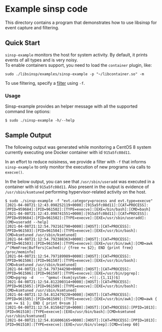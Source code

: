 # Example sinsp code

This directory contains a program that demonstrates how to use libsinsp for event capture and filtering.

## Quick Start ##

`sinsp-example` monitors the host for system activity. By default, it prints events of all types and is very noisy.  
To enable containers support, you need to load the `container` plugin, like:
```
sudo ./libsinsp/examples/sinsp-example -p "~/libcontainer.so" -m
```


To use filtering, specify a [filter](https://falco.org/docs/rules/supported-fields/#system-calls-source-syscall) using `-f`.

### Usage ###

Sinsp-example provides an helper message with all the supported command line options:
```
$ sudo ./sinsp-example -h/--help
```

## Sample Output ##

The following output was generated while monitoring a CentOS 8 system currently executing one Docker container with id `915a5fc08d11`.

In an effort to reduce noisiness, we provide a filter with `-f` that informs `sinsp-example` to only monitor the execution of new programs via calls to `execve()`.

In the below output, you can see that `/usr/sbin/useradd` was executed in a container with id `915a5fc08d11`. Also present in the output is evidence of `/usr/sbin/ksmtuned` performing hypervisor-related activity on the host. 

```
$ sudo ./sinsp-example -f "evt.category=process and evt.type=execve"
[2021-04-08T21:12:43.098252119+0000]:[915a5fc08d11]:[CAT=PROCESS]:[PPID=959684]:[PID=961502]:[TYPE=execve]:[EXE=/bin/bash]:[CMD=bash]
[2021-04-08T21:12:43.098741551+0000]:[915a5fc08d11]:[CAT=PROCESS]:[PPID=959684]:[PID=961502]:[TYPE=execve]:[EXE=/usr/sbin/useradd]:[CMD=useradd --help]
[2021-04-08T21:12:54.792161790+0000]:[HOST]:[CAT=PROCESS]:[PPID=961503]:[PID=961504]:[TYPE=execve]:[EXE=/usr/bin/bash]:[CMD=ksmtuned /usr/sbin/ksmtuned]
[2021-04-08T21:12:54.792388363+0000]:[HOST]:[CAT=PROCESS]:[PPID=961503]:[PID=961504]:[TYPE=execve]:[EXE=/usr/bin/awk]:[CMD=awk /^(MemFree|Buffers|Cached):/ {free += $2}; END {print free} /proc/meminfo]
[2021-04-08T21:12:54.797189989+0000]:[HOST]:[CAT=PROCESS]:[PPID=961506]:[PID=961507]:[TYPE=execve]:[EXE=/usr/bin/bash]:[CMD=ksmtuned /usr/sbin/ksmtuned]
[2021-04-08T21:12:54.797344290+0000]:[HOST]:[CAT=PROCESS]:[PPID=961506]:[PID=961507]:[TYPE=execve]:[EXE=/usr/bin/pgrep]:[CMD=pgrep -d   -- ^qemu(-(kvm|system-.+)|:.{1,11})$]
[2021-04-08T21:12:54.812200314+0000]:[HOST]:[CAT=PROCESS]:[PPID=961505]:[PID=961509]:[TYPE=execve]:[EXE=/usr/bin/bash]:[CMD=ksmtuned /usr/sbin/ksmtuned]
[2021-04-08T21:12:54.812479220+0000]:[HOST]:[CAT=PROCESS]:[PPID=961505]:[PID=961509]:[TYPE=execve]:[EXE=/usr/bin/awk]:[CMD=awk { sum += $1 }; END { print 0+sum }]
[2021-04-08T21:12:54.815842710+0000]:[HOST]:[CAT=PROCESS]:[PPID=1013]:[PID=961510]:[TYPE=execve]:[EXE=/usr/bin/bash]:[CMD=ksmtuned /usr/sbin/ksmtuned]
[2021-04-08T21:12:54.816006165+0000]:[HOST]:[CAT=PROCESS]:[PPID=1013]:[PID=961510]:[TYPE=execve]:[EXE=/usr/bin/sleep]:[CMD=sleep 60]
```

